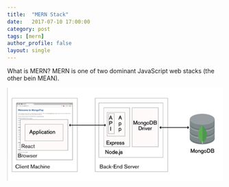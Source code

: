 ```yaml
---
title:  "MERN Stack"
date:   2017-07-10 17:00:00
category: post
tags: [mern] 
author_profile: false
layout: single
---
```


What is MERN? MERN is one of two dominant JavaScript web stacks (the other bein MEAN).

![alt text](../assets/images/mern.png "MERN Diagram")
